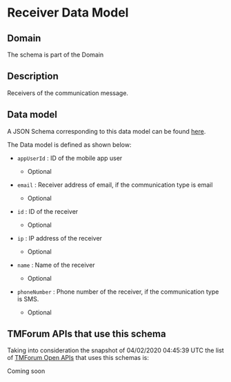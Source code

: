 # Receiver Data Model

## Domain

The  schema is part of the  Domain

## Description

Receivers of the communication message.

## Data model

A JSON Schema corresponding to this data model can be found
[here](https://github.com/tmforum-rand/schemas/blob/candidates/Common/Receiver.schema.json).

The Data model is defined as shown below:
- `appUserId` : ID of the mobile app user

  - Optional

- `email` : Receiver address of email, if the communication type is email

  - Optional

- `id` : ID of the receiver

  - Optional

- `ip` : IP address of the receiver

  - Optional

- `name` : Name of the receiver

  - Optional

- `phoneNumber` : Phone number of the receiver, if the communication type is SMS.

  - Optional





## TMForum APIs that use this schema

Taking into consideration the snapshot of 04/02/2020 04:45:39 UTC the list of [TMForum Open APIs](https://www.tmforum.org/open-apis/) that uses this schemas is:

Coming soon